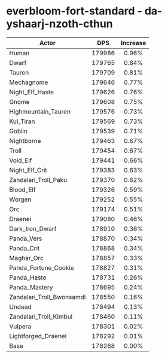 # everbloom-fort-standard - da-yshaarj-nzoth-cthun
| Actor | DPS | Increase |
|---|:---:|:---:|
|Human|179986|0.96%|
|Dwarf|179765|0.84%|
|Tauren|179709|0.81%|
|Mechagnome|179646|0.77%|
|Night_Elf_Haste|179626|0.76%|
|Gnome|179608|0.75%|
|Highmountain_Tauren|179576|0.73%|
|Kul_Tiran|179569|0.73%|
|Goblin|179539|0.71%|
|Nightborne|179463|0.67%|
|Troll|179454|0.67%|
|Void_Elf|179441|0.66%|
|Night_Elf_Crit|179383|0.63%|
|Zandalari_Troll_Paku|179370|0.62%|
|Blood_Elf|179326|0.59%|
|Worgen|179252|0.55%|
|Orc|179174|0.51%|
|Draenei|179080|0.46%|
|Dark_Iron_Dwarf|178910|0.36%|
|Panda_Vers|178870|0.34%|
|Panda_Crit|178868|0.34%|
|Maghar_Orc|178857|0.33%|
|Panda_Fortune_Cookie|178827|0.31%|
|Panda_Haste|178731|0.26%|
|Panda_Mastery|178695|0.24%|
|Zandalari_Troll_Bwonsamdi|178550|0.16%|
|Undead|178494|0.13%|
|Zandalari_Troll_Kimbul|178460|0.11%|
|Vulpera|178301|0.02%|
|Lightforged_Draenei|178292|0.01%|
|Base|178268|0.00%|
